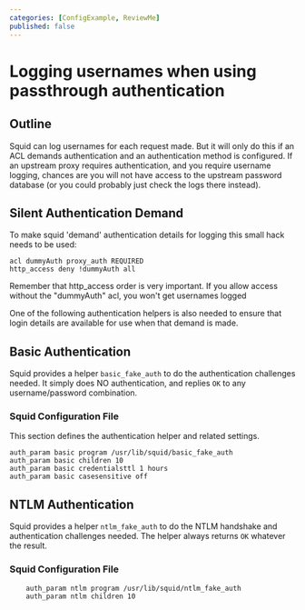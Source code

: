 ```yaml
---
categories: [ConfigExample, ReviewMe]
published: false
---
```

# Logging usernames when using passthrough authentication

## Outline

Squid can log usernames for each request made. But it will only do this
if an ACL demands authentication and an authentication method is
configured. If an upstream proxy requires authentication, and you
require username logging, chances are you will not have access to the
upstream password database (or you could probably just check the logs
there instead).

## Silent Authentication Demand
To make squid 'demand' authentication details for logging this small
hack needs to be used:
```
acl dummyAuth proxy_auth REQUIRED
http_access deny !dummyAuth all
```

Remember that http_access order is very important. If you allow access
without the "dummyAuth" acl, you won't get usernames logged

One of the following authentication helpers is also needed to ensure
that login details are available for use when that demand is made.

## Basic Authentication

Squid provides a helper `basic_fake_auth` to do the authentication
challenges needed. It simply does NO authentication, and replies `OK`
to any username/password combination.

### Squid Configuration File

This section defines the authentication helper and related settings.
```
auth_param basic program /usr/lib/squid/basic_fake_auth
auth_param basic children 10
auth_param basic credentialsttl 1 hours
auth_param basic casesensitive off
```

## NTLM Authentication

Squid provides a helper `ntlm_fake_auth` to do the NTLM handshake
and authentication challenges needed. The helper always returns `OK`
whatever the result.

### Squid Configuration File
```
    auth_param ntlm program /usr/lib/squid/ntlm_fake_auth
    auth_param ntlm children 10
```
